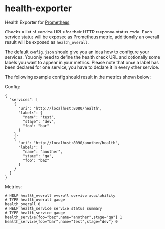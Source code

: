 # health-exporter

Health Exporter for [Prometheus](http://prometheus.io/)

Checks a list of service URLs for their HTTP response status code. Each service status will be exposed as Prometheus
metric, additionally an overall result will be exposed as `health_overall`.

The default `config.json` should give you an idea how to configure your services. You only need to define the
health check URL and optionally some labels you want to appear in your metrics. Please note that once a label
has been declared for one service, you have to declare it in every other service.

The following example config should result in the metrics shown below:

Config:

```
{
  "services": [
    {
      "uri": "http://localhost:8080/health",
      "labels": {
        "name": "test",
        "stage": "dev",
        "foo": "bar"
      }
    },
    {
      "uri": "http://localhost:8090/another/health",
      "labels": {
        "name": "another",
        "stage": "qa",
        "foo": "baz"
      }
    }
  ]
}
```

Metrics:

```
# HELP health_overall overall service availability
# TYPE health_overall gauge
health_overall 0
# HELP health_service service status summary
# TYPE health_service gauge
health_service{foo="baz",name="another",stage="qa"} 1
health_service{foo="bar",name="test",stage="dev"} 0
```
